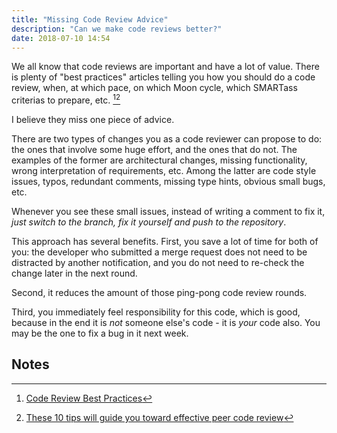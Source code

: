 ```yaml
---
title: "Missing Code Review Advice"
description: "Can we make code reviews better?"
date: 2018-07-10 14:54
---
```


We all know that code reviews are important and have a lot of value. There is plenty of "best practices"
articles telling you how you should do a code review, when, at which pace, on which Moon cycle, which SMARTass
criterias to prepare, etc. [^1][^2]

I believe they miss one piece of advice.

There are two types of changes you as a code reviewer can propose to do: the ones that involve some huge
effort, and the ones that do not. The examples of the former are architectural changes, missing functionality,
wrong interpretation of requirements, etc. Among the latter are code style issues, typos, redundant comments,
missing type hints, obvious small bugs, etc.

Whenever you see these small issues, instead of writing a comment to fix it,
_just switch to the branch, fix it yourself and push to the repository_.

This approach has several benefits. First, you save a lot of time for both of you: the developer who submitted
a merge request does not need to be distracted by another notification, and you do not need to re-check the
change later in the next round.

Second, it reduces the amount of those ping-pong code review rounds.

Third, you immediately feel responsibility for this code, which is good, because in the end it is _not_
someone else's code - it is _your_ code also. You may be the one to fix a bug in it next week.

## Notes

[^1]: <a href="https://medium.com/palantir/code-review-best-practices-19e02780015f">Code Review Best Practices</a>
[^2]: <a href="https://smartbear.com/learn/code-review/best-practices-for-peer-code-review/">These 10 tips will guide you toward effective peer code review</a>
